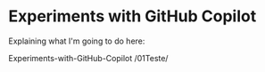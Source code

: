 # Experiments with GitHub Copilot
Explaining what I'm going to do here:

Experiments-with-GitHub-Copilot
/01Teste/
